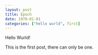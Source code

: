 ```yaml
---
layout: post
title: Epoch
date: 1970-01-01
categories: ["hello wurld", first]
---
```


Hello Wurld!

This is the first post, there can only be one.
